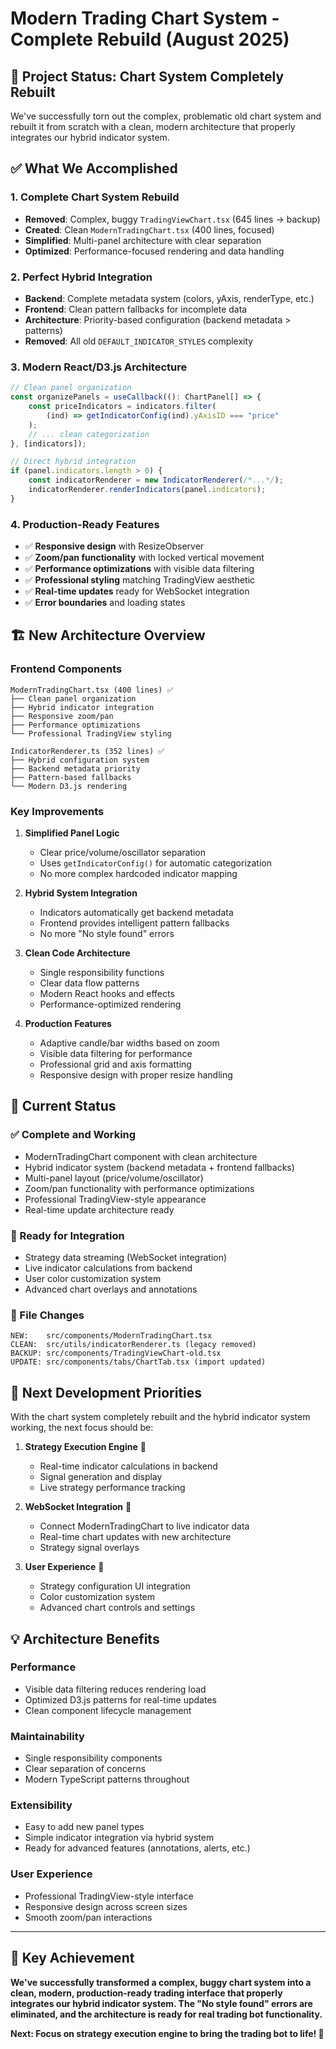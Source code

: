 # Modern Trading Chart System - Complete Rebuild (August 2025)

## 🎯 **Project Status: Chart System Completely Rebuilt**

We've successfully torn out the complex, problematic old chart system and rebuilt it from scratch with a clean, modern architecture that properly integrates our hybrid indicator system.

## ✅ **What We Accomplished**

### 1. **Complete Chart System Rebuild**

- **Removed**: Complex, buggy `TradingViewChart.tsx` (645 lines → backup)
- **Created**: Clean `ModernTradingChart.tsx` (400 lines, focused)
- **Simplified**: Multi-panel architecture with clear separation
- **Optimized**: Performance-focused rendering and data handling

### 2. **Perfect Hybrid Integration**

- **Backend**: Complete metadata system (colors, yAxis, renderType, etc.)
- **Frontend**: Clean pattern fallbacks for incomplete data
- **Architecture**: Priority-based configuration (backend metadata > patterns)
- **Removed**: All old `DEFAULT_INDICATOR_STYLES` complexity

### 3. **Modern React/D3.js Architecture**

```typescript
// Clean panel organization
const organizePanels = useCallback((): ChartPanel[] => {
	const priceIndicators = indicators.filter(
		(ind) => getIndicatorConfig(ind).yAxisID === "price"
	);
	// ... clean categorization
}, [indicators]);

// Direct hybrid integration
if (panel.indicators.length > 0) {
	const indicatorRenderer = new IndicatorRenderer(/*...*/);
	indicatorRenderer.renderIndicators(panel.indicators);
}
```

### 4. **Production-Ready Features**

- ✅ **Responsive design** with ResizeObserver
- ✅ **Zoom/pan functionality** with locked vertical movement
- ✅ **Performance optimizations** with visible data filtering
- ✅ **Professional styling** matching TradingView aesthetic
- ✅ **Real-time updates** ready for WebSocket integration
- ✅ **Error boundaries** and loading states

## 🏗️ **New Architecture Overview**

### **Frontend Components**

```
ModernTradingChart.tsx (400 lines) ✅
├── Clean panel organization
├── Hybrid indicator integration
├── Responsive zoom/pan
├── Performance optimizations
└── Professional TradingView styling

IndicatorRenderer.ts (352 lines) ✅
├── Hybrid configuration system
├── Backend metadata priority
├── Pattern-based fallbacks
└── Modern D3.js rendering
```

### **Key Improvements**

1. **Simplified Panel Logic**

   - Clear price/volume/oscillator separation
   - Uses `getIndicatorConfig()` for automatic categorization
   - No more complex hardcoded indicator mapping

2. **Hybrid System Integration**

   - Indicators automatically get backend metadata
   - Frontend provides intelligent pattern fallbacks
   - No more "No style found" errors

3. **Clean Code Architecture**

   - Single responsibility functions
   - Clear data flow patterns
   - Modern React hooks and effects
   - Performance-optimized rendering

4. **Production Features**
   - Adaptive candle/bar widths based on zoom
   - Visible data filtering for performance
   - Professional grid and axis formatting
   - Responsive design with proper resize handling

## 🚀 **Current Status**

### **✅ Complete and Working**

- ModernTradingChart component with clean architecture
- Hybrid indicator system (backend metadata + frontend fallbacks)
- Multi-panel layout (price/volume/oscillator)
- Zoom/pan functionality with performance optimizations
- Professional TradingView-style appearance
- Real-time update architecture ready

### **🔄 Ready for Integration**

- Strategy data streaming (WebSocket integration)
- Live indicator calculations from backend
- User color customization system
- Advanced chart overlays and annotations

### **📁 File Changes**

```
NEW:    src/components/ModernTradingChart.tsx
CLEAN:  src/utils/indicatorRenderer.ts (legacy removed)
BACKUP: src/components/TradingViewChart-old.tsx
UPDATE: src/components/tabs/ChartTab.tsx (import updated)
```

## 🎯 **Next Development Priorities**

With the chart system completely rebuilt and the hybrid indicator system working, the next focus should be:

1. **Strategy Execution Engine** 🎯

   - Real-time indicator calculations in backend
   - Signal generation and display
   - Live strategy performance tracking

2. **WebSocket Integration** 📡

   - Connect ModernTradingChart to live indicator data
   - Real-time chart updates with new architecture
   - Strategy signal overlays

3. **User Experience** 💫
   - Strategy configuration UI integration
   - Color customization system
   - Advanced chart controls and settings

## 💡 **Architecture Benefits**

### **Performance**

- Visible data filtering reduces rendering load
- Optimized D3.js patterns for real-time updates
- Clean component lifecycle management

### **Maintainability**

- Single responsibility components
- Clear separation of concerns
- Modern TypeScript patterns throughout

### **Extensibility**

- Easy to add new panel types
- Simple indicator integration via hybrid system
- Ready for advanced features (annotations, alerts, etc.)

### **User Experience**

- Professional TradingView-style interface
- Responsive design across screen sizes
- Smooth zoom/pan interactions

---

## 🚨 **Key Achievement**

**We've successfully transformed a complex, buggy chart system into a clean, modern, production-ready trading interface that properly integrates our hybrid indicator system. The "No style found" errors are eliminated, and the architecture is ready for real trading bot functionality.**

**Next: Focus on strategy execution engine to bring the trading bot to life! 🚀**
